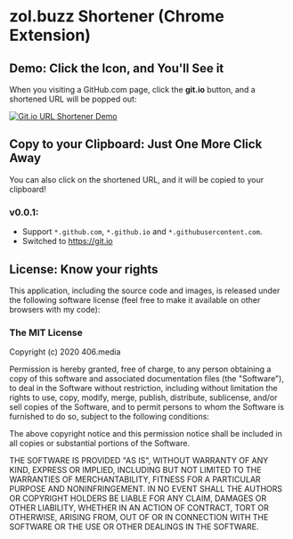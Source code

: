 # zol.buzz Shortener (Chrome Extension)


## Demo: Click the Icon, and You'll See it

When you visiting a GitHub.com page, click the **git.io** button, and a shortened URL will be popped out:

[![Git.io URL Shortener Demo](http://cl.ly/462O1f1r2n0H1j0I0b00/Git.io%20URL%20Shortener%20Demo.png)](http://cl.ly/462O1f1r2n0H1j0I0b00)

## Copy to your Clipboard: Just One More Click Away

You can also click on the shortened URL, and it will be copied to your clipboard!


### v0.0.1:

- Support `*.github.com`, `*.github.io` and `*.githubusercontent.com`.
- Switched to https://git.io

## License: Know your rights

This application, including the source code and images, is released under the following software license (feel free to make it available on other browsers with my code):

### The MIT License

Copyright (c) 2020 406.media

Permission is hereby granted, free of charge, to any person obtaining a copy of this software and associated documentation files (the "Software"), to deal in the Software without restriction, including without limitation the rights to use, copy, modify, merge, publish, distribute, sublicense, and/or sell copies of the Software, and to permit persons to whom the Software is furnished to do so, subject to the following conditions:

The above copyright notice and this permission notice shall be included in all copies or substantial portions of the Software.

THE SOFTWARE IS PROVIDED "AS IS", WITHOUT WARRANTY OF ANY KIND, EXPRESS OR IMPLIED, INCLUDING BUT NOT LIMITED TO THE WARRANTIES OF MERCHANTABILITY, FITNESS FOR A PARTICULAR PURPOSE AND NONINFRINGEMENT. IN NO EVENT SHALL THE AUTHORS OR COPYRIGHT HOLDERS BE LIABLE FOR ANY CLAIM, DAMAGES OR OTHER LIABILITY, WHETHER IN AN ACTION OF CONTRACT, TORT OR OTHERWISE, ARISING FROM, OUT OF OR IN CONNECTION WITH THE SOFTWARE OR THE USE OR OTHER DEALINGS IN THE SOFTWARE.
